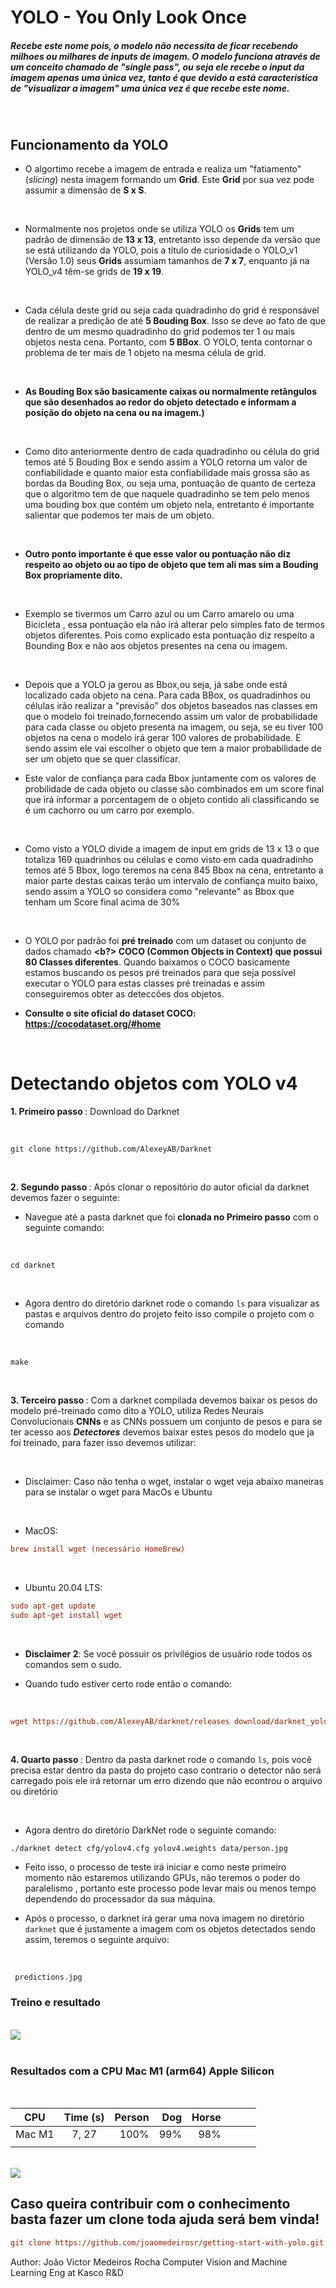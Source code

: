 # YOLO - You Only Look Once

##### Recebe este nome pois, o modelo não necessita de ficar recebendo milhoes ou milhares de inputs de imagem. O modelo funciona através de um conceito chamado de "single pass", ou seja ele recebe o input da imagem apenas uma única vez, tanto é que devido a está caracteristica de "visualizar a imagem" uma única vez é que recebe este nome.

<br>

## Funcionamento da YOLO

- O algortimo recebe a imagem de entrada e realiza um "fatiamento" (<i>slicing</i>) nesta imagem formando um <b>Grid</b>. Este <b>Grid</b> por sua vez pode assumir a dimensão de <b>S x S</b>.

<br>

- Normalmente nos projetos onde se utiliza YOLO os <b>Grids</b> tem um padrão de dimensão de <b>13 x 13</b>, entretanto isso depende da versão que se está utilizando da YOLO, pois a título de curiosidade o YOLO_v1 (Versão 1.0) seus <b>Grids</b> assumiam tamanhos de <b> 7 x 7</b>, enquanto já na YOLO_v4 têm-se grids de <b>19 x 19</b>.

<br>

- Cada célula deste grid ou seja cada quadradinho do grid é responsável de realizar a predição de até <b>5 Bouding Box</b>. Isso se deve ao fato de que dentro de um mesmo quadradinho do grid podemos ter 1 ou mais objetos nesta cena. Portanto, com <b>5 BBox</b>. O YOLO, tenta contornar o problema de ter mais de 1 objeto na mesma célula de grid.

<br>

- <b> As Bouding Box são basicamente caixas ou normalmente retângulos que são desenhados ao redor do objeto detectado e informam a posição do objeto na cena ou na imagem.)</b>

<br>

- Como dito anteriormente dentro de cada quadradinho ou célula do grid temos até 5 Bouding Box e sendo assim a YOLO retorna um valor de confiabilidade e quanto maior esta confiabilidade mais grossa são as bordas da Bouding Box, ou seja uma, pontuação de quanto de certeza que o algoritmo tem de que naquele quadradinho se tem pelo menos uma bouding box que contém um objeto nela, entretanto é importante salientar que podemos ter mais de um objeto.

<br>

- <b>Outro ponto importante é que esse valor ou pontuação não diz respeito ao objeto ou ao tipo de objeto que tem ali mas sim a Bouding Box propriamente dito.</b>

<br>

- Exemplo se tivermos um Carro azul ou um Carro amarelo ou uma Bicicleta , essa pontuação ela não irá alterar pelo simples fato de termos objetos diferentes. Pois como explicado esta pontuação diz respeito a Bounding Box e não aos objetos presentes na cena ou imagem.

<br>

- Depois que a YOLO ja gerou as Bbox,ou seja, já sabe onde está localizado cada objeto na cena. Para cada BBox, os quadradinhos ou células irão realizar a "previsão" dos objetos baseados nas classes em que o modelo foi treinado,fornecendo assim um valor de probabilidade para cada classe ou objeto presenta na imagem, ou seja, se eu tiver 100 objetos na cena o modelo irá gerar 100 valores de probabilidade. E sendo assim ele vai escolher o objeto que tem a maior probabilidade de ser um objeto que se quer classificar.
  <br>

- Este valor de confiança para cada Bbox juntamente com os valores de probilidade de cada objeto ou classe são combinados em um score final que irá informar a porcentagem de o objeto contido ali classificando se é um cachorro ou um carro por exemplo.

<br>

- Como visto a YOLO divide a imagem de input em grids de 13 x 13 o que totaliza 169 quadrinhos ou células e como visto em cada quadradinho temos até 5 Bbox, logo teremos na cena 845 Bbox na cena, entretanto a maior parte destas caixas terão um intervalo de confiança muito baixo, sendo assim a YOLO so considera como "relevante" as Bbox que tenham um Score final acima de 30%

<br>

- O YOLO por padrão foi <b> pré treinado</b> com um dataset ou conjunto de dados chamado <b><b?> COCO (Common Objects in Context) que possui 80 Classes diferentes</b>. Quando baixamos o COCO basicamente estamos buscando os pesos pré treinados para que seja possível executar o YOLO para estas classes pré treinadas e assim conseguiremos obter as deteccões dos objetos.

- <b>Consulte o site oficial do dataset COCO: <https://cocodataset.org/#home> </b>

<br>

# Detectando objetos com YOLO v4

<b> 1. Primeiro passo </b> : Download do Darknet

<br>

```
git clone https://github.com/AlexeyAB/Darknet
```

<br>

<b> 2. Segundo passo </b>: Após clonar o repositório do autor oficial da darknet devemos fazer o seguinte:

- Navegue até a pasta darknet que foi <b>clonada no Primeiro passo</b> com o seguinte comando:

<br>

```
cd darknet
```

<br>

- Agora dentro do diretório darknet rode o comando `ls` para visualizar as pastas e arquivos dentro do projeto
  feito isso compile o projeto com o comando

<br>

```
make
```

<br>

<b> 3. Terceiro passo </b>: Com a darknet compilada devemos baixar os pesos do modelo pré-treinado como dito a YOLO, utiliza Redes Neurais Convolucionais <b>CNNs</b> e as CNNs possuem um conjunto de pesos e para se ter acesso aos <b><i>Detectores</b></i> devemos baixar estes pesos do modelo que ja foi treinado, para fazer isso devemos utilizar:

<br>

- Disclaimer: Caso não tenha o wget, instalar o wget veja abaixo maneiras para se instalar o wget para MacOs e Ubuntu

<br>

- MacOS:

```ini
brew install wget (necessário HomeBrew)
```

<br>

- Ubuntu 20.04 LTS:

```ini
sudo apt-get update
sudo apt-get install wget
```

<br>

- <b> Disclaimer 2</b>: Se você possuir os privilégios de usuário rode todos os comandos sem o sudo.

- Quando tudo estiver certo rode então o comando:

<br>

```ini
wget https://github.com/AlexeyAB/darknet/releases download/darknet_yolo_v3_optimal/yolov4.weights

```

<br>

<b> 4. Quarto passo </b>: Dentro da pasta darknet rode o comando `ls`, pois você precisa estar dentro da pasta do projeto caso contrario o detector não será carregado pois ele irá retornar um erro dizendo que não econtrou o arquivo ou diretório

<br>

- Agora dentro do diretório DarkNet rode o seguinte comando:

```
./darknet detect cfg/yolov4.cfg yolov4.weights data/person.jpg

```

- Feito isso, o processo de teste irá iniciar e como neste primeiro momento não estaremos utilizando GPUs, não teremos o poder do paralelismo , portanto este processo pode levar mais ou menos tempo dependendo do processador da sua máquina.

- Após o processo, o darknet irá gerar uma nova imagem no diretório `darknet` que é justamente a imagem com os objetos detectados sendo assim, teremos o seguinte arquivo:

<br>

```
 predictions.jpg
```

### Treino e resultado

<br>

<img src="https://user-images.githubusercontent.com/88453005/222822472-7224e06e-17ce-4365-a15e-7abe24a05455.png">

<br>
<br>

### Resultados com a CPU Mac M1 (arm64) Apple Silicon

<br>

|  CPU   | Time (s) | Person | Dog | Horse |     |     |     |
| :----: | :------: | -----: | --: | ----: | --: | --: | --: |
| Mac M1 |  7, 27   |   100% | 99% |   98% |     |     |
|        |          |        |     |       |     |     |     |

<br>

<img src=https://user-images.githubusercontent.com/88453005/222823017-b7f547c3-539a-42b0-b9ca-ad55d7f16e11.png>
  
  
  <br>
  
  ## Caso queira contribuir com o conhecimento basta fazer um clone toda ajuda será bem vinda!
  ```ini
  git clone https://github.com/joaomedeirosr/getting-start-with-yolo.git
  ```
  
  
 Author: 
  João Victor Medeiros Rocha 
  Computer Vision and Machine Learning Eng at Kasco R&D
  
  
